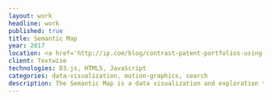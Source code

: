 ```yaml
---
layout: work
headline: work
published: true
title: Semantic Map
year: 2017
location: <a href='http://ip.com/blog/contrast-patent-portfolios-using-next-generation-semantic-map/'>ip.com</a>
client: Textwise
technologies: D3.js, HTML5, JavaScript
categories: data-visualization, motion-graphics, search
description: The Semantic Map is a data visualization and exploration tool that enables Intellectual Property researchers to compare patent portfolios 
---
```

